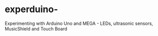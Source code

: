 # experduino-
Experimenting with Arduino Uno and MEGA - LEDs, ultrasonic sensors, MusicShield and Touch Board
